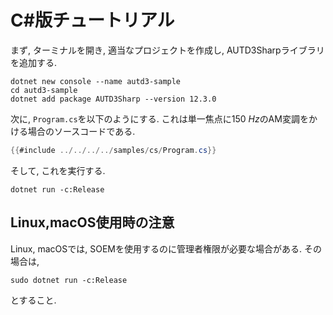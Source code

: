 # C#版チュートリアル

まず, ターミナルを開き, 適当なプロジェクトを作成し, AUTD3Sharpライブラリを追加する.

```shell
dotnet new console --name autd3-sample
cd autd3-sample
dotnet add package AUTD3Sharp --version 12.3.0
```

次に, `Program.cs`を以下のようにする.
これは単一焦点に$\SI{150}{Hz}$のAM変調をかける場合のソースコードである.

```csharp,filename=Program.cs
{{#include ../../../../samples/cs/Program.cs}}
```

そして, これを実行する.

```shell
dotnet run -c:Release
```

## Linux,macOS使用時の注意

Linux, macOSでは, SOEMを使用するのに管理者権限が必要な場合がある.
その場合は, 
```shell
sudo dotnet run -c:Release
```
とすること.
